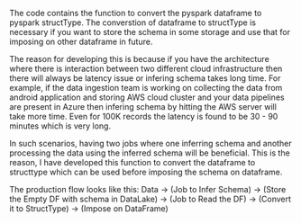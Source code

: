 The code contains the function to convert the pyspark dataframe to pyspark structType. The converstion of dataframe to structType is necessary if you want to store the schema in some storage and use that for imposing on other dataframe in future.

The reason for developing this is because if you have the architecture where there is interaction between two different cloud infrastructure then there will always be latency issue or infering schema takes long time. For example, if the data ingestion team is working on collecting the data from android application and storing AWS cloud cluster and your data pipelines are present in Azure then infering schema by hitting the AWS server will take more time. Even for 100K records the latency is found to be 30 - 90 minutes which is very long.

In such scenarios, having two jobs where one inferring schema and another processing the data using the inferred schema will be beneficial. This is the reason, I have developed this function to convert the dataframe to structtype which can be used before imposing the schema on dataframe.

The production flow looks like this:
Data -> (Job to Infer Schema)
			-> (Store the Empty DF with schema in DataLake)
				-> (Job to Read the DF)
					-> (Convert it to StructType)
						-> (Impose on DataFrame)